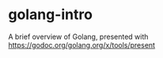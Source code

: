 # golang-intro
A brief overview of Golang, presented with https://godoc.org/golang.org/x/tools/present

